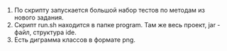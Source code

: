 1. По скрипту запускается большой набор тестов по методам из нового задания.
2. Скрипт run.sh находится в папке program. Там же весь проект, jar - файл, структура ide.
3. Есть диграмма классов в формате png.
